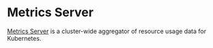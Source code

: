 # Metrics Server

[Metrics Server](https://github.com/kubernetes-incubator/metrics-server) is a cluster-wide aggregator of resource usage data for Kubernetes.